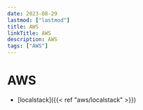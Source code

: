 ```yaml
---
date: 2023-08-29
lastmod: ["lastmod"]
title: AWS
linkTitle: AWS
description: AWS
tags: ["AWS"]
---
```


# AWS

- [localstack]({{< ref "aws/localstack" >}})